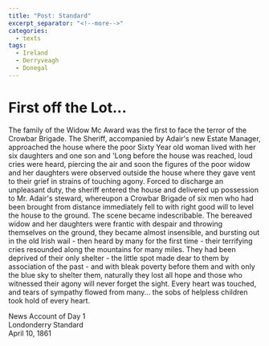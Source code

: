 ```yaml
---
title: "Post: Standard"
excerpt_separator: "<!--more-->"
categories:
  - texts
tags:
  - Ireland
  - Derryveagh
  - Donegal
---
```

# First off the Lot...

The family of the Widow Mc Award was the first to face the terror of the Crowbar Brigade. The Sheriff, accompanied by Adair's new Estate Manager, approached the house where the poor Sixty Year old woman lived with her six daughters and one son and 'Long before the house was reached, loud cries were heard, piercing the air and soon the figures of the poor widow and her daughters were observed outside the house where they gave vent to their grief in strains of touching agony. Forced to discharge an unpleasant duty, the sheriff entered the house and delivered up possession to Mr. Adair's steward, whereupon a Crowbar Brigade of six men who had been brought from distance immediately fell to with right good will to level the house to the ground. The scene became indescribable. The bereaved widow and her daughters were frantic with despair and throwing themselves on the ground, they became almost insensible, and bursting out in the old Irish wail - then heard by many for the first time - their terrifying cries resounded along the mountains for many miles. They had been deprived of their only shelter - the little spot made dear to them by association of the past - and with bleak poverty before them and with only the blue sky to shelter them, naturally they lost all hope and those who witnessed their agony will never forget the sight. Every heart was touched, and tears of sympathy flowed from many... the sobs of helpless children took hold of every heart.  
<!--more-->
News Account of Day 1  
Londonderry Standard  
April 10, 1861
